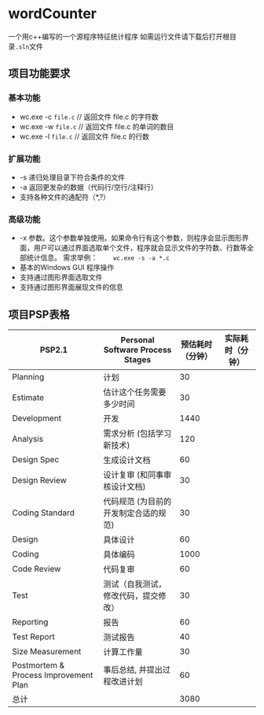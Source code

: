 # wordCounter
一个用c++编写的一个源程序特征统计程序
如需运行文件请下载后打开根目录`.sln`文件
## 项目功能要求
### 基本功能
- wc.exe -c `file.c`    // 返回文件 file.c 的字符数
- wc.exe -w `file.c`    // 返回文件 file.c 的单词的数目
- wc.exe -l `file.c`    // 返回文件 file.c 的行数
### 扩展功能
- -s 递归处理目录下符合条件的文件
- -a 返回更发杂的数据（代码行/空行/注释行）
- 支持各种文件的通配符（*,?）
### 高级功能
- -x 参数。这个参数单独使用。如果命令行有这个参数，则程序会显示图形界面，用户可以通过界面选取单个文件，程序就会显示文件的字符数、行数等全部统计信息。
需求举例：
　　`wc.exe -s -a *.c`
- 基本的Windows GUI 程序操作
- 支持通过图形界面选取文件
- 支持通过图形界面展现文件的信息


## 项目PSP表格
PSP2.1 | Personal Software Process Stages | 预估耗时（分钟） | 实际耗时（分钟）
-|-|-|-
Planning | 计划 | 30 | 
Estimate | 估计这个任务需要多少时间 | 30 | 
Development | 开发 | 1440 | 
Analysis | 需求分析 (包括学习新技术) | 120 | 
Design Spec | 生成设计文档 | 60 |
Design Review | 设计复审 (和同事审核设计文档) | 30 |
Coding Standard | 代码规范 (为目前的开发制定合适的规范) | 30 |
Design | 具体设计 | 60 | 
Coding | 具体编码 | 1000 | 
Code Review | 代码复审 | 60 |
Test | 测试（自我测试，修改代码，提交修改） | 30 |
Reporting | 报告 | 60 |
Test Report | 测试报告 | 40 |
Size Measurement | 计算工作量 | 30 |
Postmortem & Process Improvement Plan | 事后总结, 并提出过程改进计划 | 60 |
总计 |  | 3080 | 


